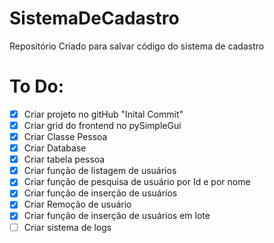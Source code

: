 # SistemaDeCadastro
Repositório Criado para salvar código do sistema de cadastro

# To Do:
- [x] Criar projeto no gitHub "Inital Commit"
- [x] Criar grid do frontend no pySimpleGui
- [x] Criar Classe Pessoa
- [x] Criar Database
- [x] Criar tabela pessoa
- [x] Criar função de listagem de usuários
- [x] Criar função de pesquisa de usuário por Id e por nome
- [x] Criar função de inserção de usuários
- [x] Criar Remoção de usuário
- [x] Criar função de inserção de usuários em lote
- [ ] Criar sistema de logs